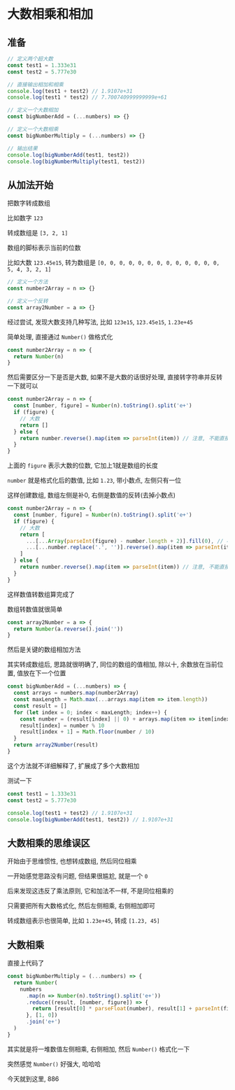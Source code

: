# 大数相乘和相加

## 准备

``` js
// 定义两个超大数
const test1 = 1.333e31
const test2 = 5.777e30

// 直接输出相加和相乘
console.log(test1 + test2) // 1.9107e+31
console.log(test1 * test2) // 7.700740999999999e+61

// 定义一个大数相加
const bigNumberAdd = (...numbers) => {}

// 定义一个大数相乘
const bigNumberMultiply = (...numbers) => {}

// 输出结果
console.log(bigNumberAdd(test1, test2))
console.log(bigNumberMultiply(test1, test2))

```

## 从加法开始

把数字转成数组

比如数字 `123`

转成数组是 `[3, 2, 1]`

数组的脚标表示当前的位数

比如大数 `123.45e15`, 转为数组是 `[0, 0, 0, 0, 0, 0, 0, 0, 0, 0, 0, 0, 0, 5, 4, 3, 2, 1]`

``` js
// 定义一个方法
const number2Array = n => {}

// 定义一个反转
const array2Number = a => {}
```

经过尝试, 发现大数支持几种写法, 比如 `123e15`, `123.45e15`, `1.23e+45`

简单处理, 直接通过 `Number()` 做格式化

``` js
const number2Array = n => {
  return Number(n)
}
```

然后需要区分一下是否是大数, 如果不是大数的话很好处理, 直接转字符串并反转一下就可以

``` js
const number2Array = n => {
  const [number, figure] = Number(n).toString().split('e+')
  if (figure) {
    // 大数
    return []
  } else {
    return number.reverse().map(item => parseInt(item)) // 注意, 不能直接 map(parseInt) 会输出 NaN
  }
}
```

上面的 `figure` 表示大数的位数, 它加上1就是数组的长度

`number` 就是格式化后的数值, 比如 `1.23`, 带小数点, 左侧只有一位

这样创建数组, 数组左侧是补0, 右侧是数值的反转(去掉小数点)

``` js
const number2Array = n => {
  const [number, figure] = Number(n).toString().split('e+')
  if (figure) {
    // 大数
    return [
      ...[...Array(parseInt(figure) - number.length + 2)].fill(0), // 小数点 + 小数点左侧固定的一位数 = 2
      ...[...number.replace('.', '')].reverse().map(item => parseInt(item))
    ]
  } else {
    return number.reverse().map(item => parseInt(item)) // 注意, 不能直接 map(parseInt) 会输出 NaN
  }
}
```

这样数值转数组算完成了

数组转数值就很简单

``` js
const array2Number = a => {
  return Number(a.reverse().join(''))
}
```

然后是关键的数组相加方法

其实转成数组后, 思路就很明确了, 同位的数组的值相加, 除以十, 余数放在当前位置, 值放在下一个位置

``` js
const bigNumberAdd = (...numbers) => {
  const arrays = numbers.map(number2Array)
  const maxLength = Math.max(...arrays.map(item => item.length))
  const result = []
  for (let index = 0; index < maxLength; index++) {
    const number = (result[index] || 0) + arrays.map(item => item[index] || 0).reduce((r, n) => (r + n), 0)
    result[index] = number % 10
    result[index + 1] = Math.floor(number / 10)
  }
  return array2Number(result)
}
```

这个方法就不详细解释了, 扩展成了多个大数相加

测试一下

``` js
const test1 = 1.333e31
const test2 = 5.777e30

console.log(test1 + test2) // 1.9107e+31
console.log(bigNumberAdd(test1, test2)) // 1.9107e+31
```

## 大数相乘的思维误区

开始由于思维惯性, 也想转成数组, 然后同位相乘

一开始感觉思路没有问题, 但结果很尴尬, 就是一个 `0`

后来发现这违反了乘法原则, 它和加法不一样, 不是同位相乘的

只需要把所有大数格式化, 然后左侧相乘, 右侧相加即可

转成数组表示也很简单, 比如 `1.23e+45`, 转成 `[1.23, 45]`

## 大数相乘

直接上代码了

``` js
const bigNumberMultiply = (...numbers) => {
  return Number(
    numbers
      .map(n => Number(n).toString().split('e+'))
      .reduce((result, [number, figure]) => {
        return [result[0] * parseFloat(number), result[1] + parseInt(figure || 0)]
      }, [1, 0])
      .join('e+')
  )
}
```

其实就是将一堆数值左侧相乘, 右侧相加, 然后 `Number()` 格式化一下

突然感觉 `Number()` 好强大, 哈哈哈

今天就到这里, 886
